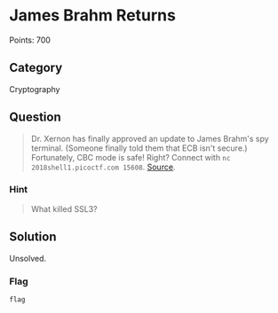 # James Brahm Returns
Points: 700

## Category
Cryptography

## Question
>Dr. Xernon has finally approved an update to James Brahm's spy terminal. (Someone finally told them that ECB isn't secure.) Fortunately, CBC mode is safe! Right? Connect with `nc 2018shell1.picoctf.com 15608`. [Source](files/source.py). 

### Hint
>What killed SSL3?

## Solution
Unsolved.

### Flag
`flag`
